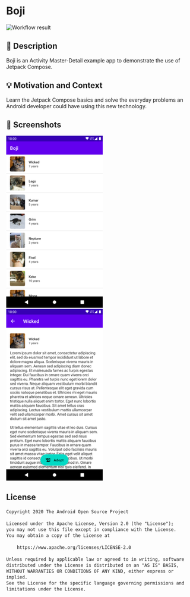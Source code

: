 # Boji

![Workflow result](https://github.com/mbelis/adc-compose-1/workflows/Check/badge.svg)


## :scroll: Description
Boji is an Activity Master-Detail example app to demonstrate the use of Jetpack Compose.


## :bulb: Motivation and Context
Learn the Jetpack Compose basics and solve the everyday problems an Android developer could have using this new technology.


## :camera_flash: Screenshots
<img src="/results/screenshot_1.png" width="260">&emsp;<img src="/results/screenshot_2.png" width="260">


## License
```
Copyright 2020 The Android Open Source Project

Licensed under the Apache License, Version 2.0 (the "License");
you may not use this file except in compliance with the License.
You may obtain a copy of the License at

    https://www.apache.org/licenses/LICENSE-2.0

Unless required by applicable law or agreed to in writing, software
distributed under the License is distributed on an "AS IS" BASIS,
WITHOUT WARRANTIES OR CONDITIONS OF ANY KIND, either express or implied.
See the License for the specific language governing permissions and
limitations under the License.
```